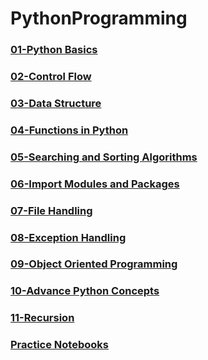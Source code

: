 # PythonProgramming
### [01-Python Basics](https://github.com/bunyamin-polat/PytyonProgramming/tree/main/01-Python_Basics)
### [02-Control Flow](https://github.com/bunyamin-polat/PytyonProgramming/tree/main/02-Control_Flow)
### [03-Data Structure](https://github.com/bunyamin-polat/PytyonProgramming/tree/main/03-Data_Structures)
### [04-Functions in Python](https://github.com/bunyamin-polat/PytyonProgramming/tree/main/04-Functions_in_Python)
### [05-Searching and Sorting Algorithms](https://github.com/bunyamin-polat/PytyonProgramming/tree/main/05-Searching_and_Sorting_Algorithm)
### [06-Import Modules and Packages](https://github.com/bunyamin-polat/PytyonProgramming/tree/main/06-Import_Modules_and_Packages)
### [07-File Handling](https://github.com/bunyamin-polat/PytyonProgramming/tree/main/07-File_Handling)
### [08-Exception Handling](https://github.com/bunyamin-polat/PytyonProgramming/tree/main/08-Exception_Handling)
### [09-Object Oriented Programming](https://github.com/bunyamin-polat/PytyonProgramming/tree/main/09-Object_Oriented_Programming)
### [10-Advance Python Concepts](https://github.com/bunyamin-polat/PytyonProgramming/tree/main/09-Advance_Python_Concepts)
### [11-Recursion](https://github.com/bunyamin-polat/PytyonProgramming/tree/main/11-Recursion)
### [Practice Notebooks](https://github.com/bunyamin-polat/PytyonProgramming/tree/main/Practice)

